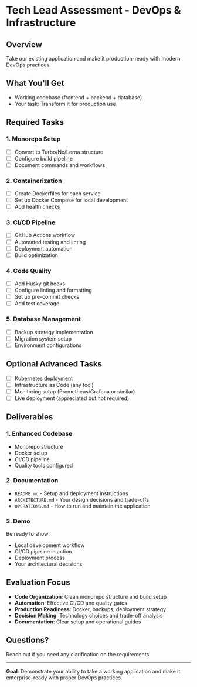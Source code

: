 # Tech Lead Assessment - DevOps & Infrastructure

## Overview
Take our existing application and make it production-ready with modern DevOps practices.

## What You'll Get
- Working codebase (frontend + backend + database)
- Your task: Transform it for production use

## Required Tasks

### 1. Monorepo Setup
- [ ] Convert to Turbo/Nx/Lerna structure
- [ ] Configure build pipeline
- [ ] Document commands and workflows

### 2. Containerization
- [ ] Create Dockerfiles for each service
- [ ] Set up Docker Compose for local development
- [ ] Add health checks

### 3. CI/CD Pipeline
- [ ] GitHub Actions workflow
- [ ] Automated testing and linting
- [ ] Deployment automation
- [ ] Build optimization

### 4. Code Quality
- [ ] Add Husky git hooks
- [ ] Configure linting and formatting
- [ ] Set up pre-commit checks
- [ ] Add test coverage

### 5. Database Management
- [ ] Backup strategy implementation
- [ ] Migration system setup
- [ ] Environment configurations

## Optional Advanced Tasks
- [ ] Kubernetes deployment
- [ ] Infrastructure as Code (any tool)
- [ ] Monitoring setup (Prometheus/Grafana or similar)
- [ ] Live deployment (appreciated but not required)

## Deliverables

### 1. Enhanced Codebase
- Monorepo structure
- Docker setup
- CI/CD pipeline
- Quality tools configured

### 2. Documentation
- `README.md` - Setup and deployment instructions
- `ARCHITECTURE.md` - Your design decisions and trade-offs
- `OPERATIONS.md` - How to run and maintain the application

### 3. Demo
Be ready to show:
- Local development workflow
- CI/CD pipeline in action
- Deployment process
- Your architectural decisions

## Evaluation Focus
- **Code Organization**: Clean monorepo structure and build setup
- **Automation**: Effective CI/CD and quality gates
- **Production Readiness**: Docker, backups, deployment strategy
- **Decision Making**: Technology choices and trade-off analysis
- **Documentation**: Clear setup and operational guides

## Questions?
Reach out if you need any clarification on the requirements.

---

**Goal**: Demonstrate your ability to take a working application and make it enterprise-ready with proper DevOps practices.